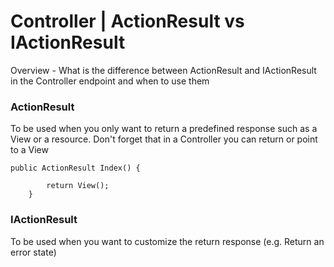 # Controller | ActionResult vs IActionResult

Overview - What is the difference between ActionResult and IActionResult in the Controller endpoint and when to use them


### ActionResult
To be used when you only want to return a predefined response such as a View or a resource. Don't forget that in a Controller you can return or point to a View

```
public ActionResult Index() {

        return View();
    }
```



### IActionResult
To be used when you want to customize the return response (e.g. Return an error state)